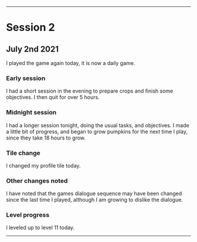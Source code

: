 
***

# Session 2

## July 2nd 2021

I played the game again today, it is now a daily game.

### Early session

I had a short session in the evening to prepare crops and finish some objectives. I then quit for over 5 hours.

### Midnight session

I had a longer session tonight, doing the usual tasks, and objectives. I made a little bit of progress, and began to grow pumpkins for the next time I play, since they take 18 hours to grow.

### Tile change

I changed my profile tile today.

### Other changes noted

I have noted that the games dialogue sequence may have been changed since the last time I played, although I am growing to dislike the dialogue.

### Level progress

I leveled up to level 11 today.

***

